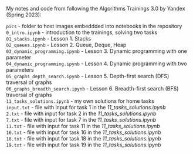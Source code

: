 My notes and code from following the Algorithms Trainings 3.0 by Yandex (Spring 2023):  
  
`pics` - folder to host images embeddded into notebooks in the repository  
`0_intro.ipynb` - introduction to the trainings, solving two tasks  
`01_stacks.ipynb` - Lesson 1. Stacks  
`02_queues.ipynb` - Lesson 2. Queue, Deque, Heap   
`03_dynamic_programming.ipynb` - Lesson 3. Dynamic programming with one parameter    
`04_dynamic_programming.ipynb` - Lesson 4. Dynamic programming with two parameters    
`05_graphs_depth_search.ipynb` - Lesson 5. Depth-first search (DFS) traversal of graphs   
`06_graphs_breadth_search.ipynb` - Lesson 6. Breadth-first search (BFS) traversal of graphs   
`11_tasks_solutions.ipynb` - my own solutions for home tasks   
`input.txt` - file with input for task 1 in the *11_tasks_solutions.ipynb*   
`2.txt` - file with input for task 2 in the *11_tasks_solutions.ipynb*    
`7.txt` - file with input for task 7 in the *11_tasks_solutions.ipynb*   
`11.txt` - file with input for task 11 in the *11_tasks_solutions.ipynb*    
`16.txt` - file with input for task 16 in the *11_tasks_solutions.ipynb*    
`18.txt` - file with input for task 18 in the *11_tasks_solutions.ipynb*    
`19.txt` - file with input for task 19 in the *11_tasks_solutions.ipynb*    
